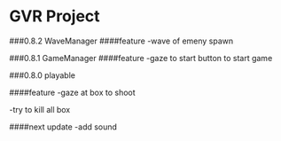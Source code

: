 # GVR Project
###0.8.2 WaveManager
####feature
-wave of emeny spawn

###0.8.1 GameManager
####feature
-gaze to start button to start game

###0.8.0 playable

####feature
-gaze at box to shoot

-try to kill all box

####next update
-add sound
